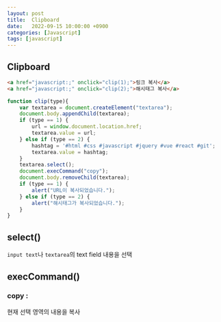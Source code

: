 ```yaml
---
layout: post
title:  Clipboard
date:   2022-09-15 10:00:00 +0900
categories: [Javascript] 
tags: [javascript]
---
```


## Clipboard


```html
<a href="javascript:;" onclick="clip(1);">링크 복사</a>
<a href="javascript:;" onclick="clip(2);">해시태그 복사</a>
```

```javascript
function clip(type){
    var textarea = document.createElement("textarea");		
    document.body.appendChild(textarea);
    if (type == 1) {
        url = window.document.location.href;
        textarea.value = url;
    } else if (type == 2) {
        hashtag = '#html #css #javascript #jquery #vue #react #git';
        textarea.value = hashtag;
    }
    textarea.select();
    document.execCommand("copy");
    document.body.removeChild(textarea);
    if (type == 1) {
        alert("URL이 복사되었습니다.");
    } else if (type == 2) {
        alert("해시태그가 복사되었습니다.");
    }
}
```

## select()
`input text`나 `textarea`의 text field 내용을 선택

## execCommand()

### copy :
현재 선택 영역의 내용을 복사